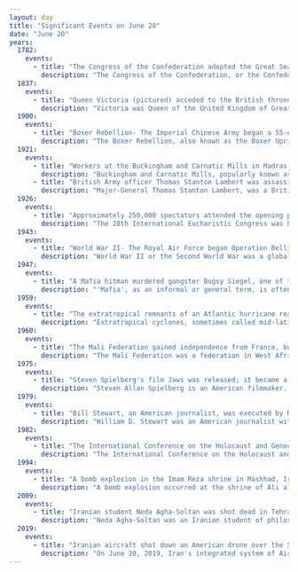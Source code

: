 ```yaml
---
layout: day
title: "Significant Events on June 20"
date: "June 20"
years:
  1782:
    events:
      - title: "The Congress of the Confederation adopted the Great Seal of the United States (obverse pictured), used to authenticate documents issued by the U.S. federal government."
        description: "The Congress of the Confederation, or the Confederation Congress, formally referred to as the United States in Congress Assembled, was the governing body of the United States from March 1, 1781, until March 3, 1789, during the Confederation period. A unicameral body with legislative and executive function, it was composed of delegates appointed by the legislatures of the several states. Each state delegation had one vote. The Congress was created by the Articles of Confederation and Perpetual Union upon its ratification in 1781, formally replacing the Second Continental Congress."
  1837:
    events:
      - title: "Queen Victoria (pictured) acceded to the British throne, beginning a 63-year reign."
        description: "Victoria was Queen of the United Kingdom of Great Britain and Ireland from 20 June 1837 until her death in 1901. Her reign of 63 years and 216 days—which was longer than those of any of her predecessors—constituted the Victorian era. It was a period of industrial, political, scientific, and military change within the United Kingdom, and was marked by a great expansion of the British Empire. In 1876, the British parliament voted to grant her the additional title of Empress of India."
  1900:
    events:
      - title: "Boxer Rebellion- The Imperial Chinese Army began a 55-day siege of the Legation Quarter in Peking."
        description: "The Boxer Rebellion, also known as the Boxer Uprising, was an anti-foreign, anti-imperialist, and anti-Christian uprising in North China between 1899 and 1901, towards the end of the Qing dynasty, by the Society of Righteous and Harmonious Fists, known as the 'Boxers' in English due to many of its members having practised Chinese martial arts, which at the time were referred to as 'Chinese boxing'. It was defeated by the Eight-Nation Alliance of foreign powers."
  1921:
    events:
      - title: "Workers at the Buckingham and Carnatic Mills in Madras, India, began a four-month strike."
        description: "Buckingham and Carnatic Mills, popularly known as B & C Mills, were textile mills run by Binny and Co. in the city of Chennai, India. The mills were closed down in 1996 and the site is now used as a container freight station and is a popular venue for film shootings."
      - title: "British Army officer Thomas Stanton Lambert was assassinated by the Irish Republican Army near Moydrum, Ireland."
        description: "Major-General Thomas Stanton Lambert, was a British Army officer of the First World War era. He joined the East Lancashire Regiment in 1891 and held a succession of regimental and staff positions in the pre-war period. Lambert took part in the Retreat from Mons and afterwards commanded his regiment's 1st battalion at the First Battle of the Marne and the First Battle of the Aisne. He later commanded the regiment's 2nd battalion and, temporarily, the 24th Infantry Brigade. He was placed in command of the 69th Infantry Brigade in March 1916 and from May 1918 commanded the 32nd Division. Lambert was mentioned in despatches five times for his work during the war and was appointed a Companion of the Order of St Michael and St George and as a Companion of the Order of the Bath."
  1926:
    events:
      - title: "Approximately 250,000 spectators attended the opening procession of the 28th International Eucharistic Congress in Chicago, United States."
        description: "The 28th International Eucharistic Congress was held in Chicago, Illinois, United States from June 20 to 24, 1926. The event, held by the Catholic Church, was a eucharistic congress, which is a large scale gathering of Catholics that focuses on the Eucharist and other items of Catholic faith. The event was organized by Cardinal George Mundelein, the Archbishop of Chicago, and was the first International Eucharistic Congress held in the United States and the second held in North America. Cardinal Giovanni Bonzano served as the papal legate for the event. The event attracted a large number of people to the city, with most sources claiming at least several hundred thousand attendees. Large events were held throughout the area, at locations including Soldier Field, Holy Name Cathedral, and the Saint Mary of the Lake Seminary. Some sources claim that approximately 1 million people attended the closing day mass held at the seminary in nearby Mundelein, Illinois."
  1943:
    events:
      - title: "World War II- The Royal Air Force began Operation Bellicose, a four-day shuttle-bombing mission that included raids on Germany and Italy and a refuelling and rearming stop in Algeria."
        description: "World War II or the Second World War was a global conflict between two coalitions- the Allies and the Axis powers. Nearly all of the world's countries participated, with many nations mobilising all resources in pursuit of total war. Tanks and aircraft played major roles, enabling the strategic bombing of cities and delivery of the first and only nuclear weapons ever used in war. World War II was the deadliest conflict in history, resulting in 70 to 85 million deaths, more than half of which were civilians. Millions died in genocides, including the Holocaust, and by massacres, starvation, and disease. After the Allied victory, Germany, Austria, Japan, and Korea were occupied, and German and Japanese leaders were tried for war crimes."
  1947:
    events:
      - title: "A Mafia hitman murdered gangster Bugsy Siegel, one of the driving forces in the development of the Las Vegas Strip, in Beverly Hills, California."
        description: "'Mafia', as an informal or general term, is often used to describe criminal organizations that bear a strong similarity to the original Mafia in Sicily, to the Italian-American Mafia, or to other organized crime groups from Italy. The central activity of such an organization would be the arbitration of disputes between criminals, as well as the organization and enforcement of illicit agreements between criminals through the use of threat or violence. Mafias often engage in secondary activities such as gambling, loan sharking, drug-trafficking, prostitution, and fraud."
  1959:
    events:
      - title: "The extratropical remnants of an Atlantic hurricane reached the Gulf of St. Lawrence in Canada, causing 22 fishing boats to capsize and killing 35 people."
        description: "Extratropical cyclones, sometimes called mid-latitude cyclones or wave cyclones, are low-pressure areas which, along with the anticyclones of high-pressure areas, drive the weather over much of the Earth. Extratropical cyclones are capable of producing anything from cloudiness and mild showers to severe hail, thunderstorms, blizzards, and tornadoes. These types of cyclones are defined as large scale (synoptic) low pressure weather systems that occur in the middle latitudes of the Earth. In contrast with tropical cyclones, extratropical cyclones produce rapid changes in temperature and dew point along broad lines, called weather fronts, about the center of the cyclone."
  1960:
    events:
      - title: "The Mali Federation gained independence from France, but dissolved into Mali and Senegal two months later."
        description: "The Mali Federation was a federation in West Africa linking the French colonies of Senegal and the Sudanese Republic for two months in 1960. It was founded on 4 April 1959 as a territory with self-rule within the French Community and became independent after negotiations with France on 20 June 1960. Two months later, on 19 August 1960, the Sudanese Republic leaders in the Mali Federation mobilized the army, and Senegal leaders in the federation retaliated by mobilizing the gendarmerie ; this resulted in a tense stand-off, and led to the withdrawal from the federation by Senegal the next day. The Sudanese Republic officials resisted this dissolution, cut off diplomatic relations with Senegal, and defiantly changed the name of their country to Mali. For the brief existence of the Mali Federation, the premier was Modibo Keïta, who would later become the first President of Mali, and its government was based in Dakar, the eventual capital of Senegal."
  1975:
    events:
      - title: "Steven Spielberg's film Jaws was released; it became a summer blockbuster and the first film to earn $100 million in U.S. theatrical rentals."
        description: "Steven Allan Spielberg is an American filmmaker. A major figure of the New Hollywood era and pioneer of the modern blockbuster, Spielberg is widely regarded as one of the greatest film directors of all time and is the most commercially successful director in film history. Among other accolades, he has received three Academy Awards, four Golden Globe Awards and two BAFTA Awards, as well as the AFI Life Achievement Award in 1995, the Knight Commander of the Most Excellent Order of the British Empire in 2001, the Kennedy Center Honor in 2006, the Cecil B. DeMille Award in 2009 and the Presidential Medal of Freedom in 2015. Seven of his films have been inducted into the National Film Registry by the Library of Congress as 'culturally, historically or aesthetically significant'."
  1979:
    events:
      - title: "Bill Stewart, an American journalist, was executed by Nicaraguan Guardia forces."
        description: "William D. Stewart was an American journalist with ABC News who was murdered by Nicaraguan government National Guard ('Guardia') forces while reporting on the Nicaraguan Revolution as Sandinista rebel forces were closing in on the capital city of Managua in 1979. Footage of his execution was repeatedly broadcast on network television, resulting in an uproar in the United States against the Somoza regime."
  1982:
    events:
      - title: "The International Conference on the Holocaust and Genocide, the first major conference in genocide studies, opened despite Turkish attempts to cancel it due to the inclusion of presentations on the Armenian genocide."
        description: "The International Conference on the Holocaust and Genocide was the first major conference in the field of genocide studies, held in Tel Aviv on 20–24 June 1982. It was organized by Israel Charny, Elie Wiesel, Shamai Davidson, and their Institute on the Holocaust and Genocide, founded in 1979. The conference's objective was to further the understanding and prevention of all genocides; it marked the shift from viewing genocide as an irrational phenomenon to one that could be studied and understood."
  1994:
    events:
      - title: "A bomb explosion in the Imam Reza shrine in Mashhad, Iran, left at least 25 dead and more than 70 injured."
        description: "A bomb explosion occurred at the shrine of Ali al-Ridha, the eighth Imam of Shia, on 20 June 1994 in a crowded prayer hall in Mashhad, Iran. To maximize the number of casualties, the explosion took place on Ashura, one of the holiest days for Shia muslims, when hundreds of pilgrims had gathered to commemorate the death of their third Imam, Husayn ibn Ali."
  2009:
    events:
      - title: "Iranian student Neda Agha-Soltan was shot dead in Tehran during the presidential election protests; footage of her death was widely distributed over the Internet, making it 'probably the most widely witnessed death in human history'."
        description: "Neda Agha-Soltan was an Iranian student of philosophy, who was participating in the 2009 presidential election protests with her music teacher, and was walking back to her car when she was fatally shot in the upper chest."
  2019:
    events:
      - title: "Iranian aircraft shot down an American drone over the Strait of Hormuz amid heightened tensions between the two countries."
        description: "On June 20, 2019, Iran's integrated system of Air Defense Forces shot down a United States RQ-4A Global Hawk BAMS-D surveillance drone with a surface-to-air missile over the Strait of Hormuz. Iran and the U.S. differ on where the incident actually occurred. Iranian officials said that the drone violated their airspace, while U.S. officials responded that the drone was in international airspace."
---
```

